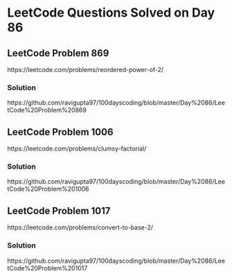 # LeetCode Questions Solved on Day 86

<h2>LeetCode Problem 869</h2>  https://leetcode.com/problems/reordered-power-of-2/
<h3>Solution</h3>  https://github.com/ravigupta97/100dayscoding/blob/master/Day%2086/LeetCode%20Problem%20869

<h2>LeetCode Problem 1006</h2>  https://leetcode.com/problems/clumsy-factorial/
<h3>Solution</h3>  https://github.com/ravigupta97/100dayscoding/blob/master/Day%2086/LeetCode%20Problem%201006

<h2>LeetCode Problem 1017</h2>  https://leetcode.com/problems/convert-to-base-2/
<h3>Solution</h3>  https://github.com/ravigupta97/100dayscoding/blob/master/Day%2086/LeetCode%20Problem%201017
